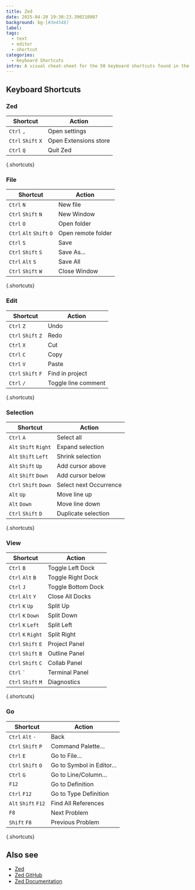 ```yaml
---
title: Zed
date: 2025-04-20 19:30:23.390210907
background: bg-[#3e4548]
label:
tags:
  - text
  - editor
  - shortcut
categories:
  - Keyboard Shortcuts
intro: A visual cheat-sheet for the 50 keyboard shortcuts found in the Zed text editor.
---
```


## Keyboard Shortcuts

### Zed

| Shortcut           | Action                |
| ------------------ | --------------------- |
| `Ctrl` `,`         | Open settings         |
| `Ctrl` `Shift` `X` | Open Extensions store |
| `Ctrl` `Q`         | Quit Zed              |

{.shortcuts}

### File

| Shortcut                 | Action             |
| ------------------------ | ------------------ |
| `Ctrl` `N`               | New file           |
| `Ctrl` `Shift` `N`       | New Window         |
| `Ctrl` `O`               | Open folder        |
| `Ctrl` `Alt` `Shift` `O` | Open remote folder |
| `Ctrl` `S`               | Save               |
| `Ctrl` `Shift` `S`       | Save As...         |
| `Ctrl` `Alt` `S`         | Save All           |
| `Ctrl` `Shift` `W`       | Close Window       |

{.shortcuts}

### Edit

| Shortcut           | Action              |
| ------------------ | ------------------- |
| `Ctrl` `Z`         | Undo                |
| `Ctrl` `Shift` `Z` | Redo                |
| `Ctrl` `X`         | Cut                 |
| `Ctrl` `C`         | Copy                |
| `Ctrl` `V`         | Paste               |
| `Ctrl` `Shift` `F` | Find in project     |
| `Ctrl` `/`         | Toggle line comment |

{.shortcuts}

### Selection

| Shortcut              | Action                 |
| --------------------- | ---------------------- |
| `Ctrl` `A`            | Select all             |
| `Alt` `Shift` `Right` | Expand selection       |
| `Alt` `Shift` `Left`  | Shrink selection       |
| `Alt` `Shift` `Up`    | Add cursor above       |
| `Alt` `Shift` `Down`  | Add cursor below       |
| `Ctrl` `Shift` `Down` | Select next Occurrence |
| `Alt` `Up`            | Move line up           |
| `Alt` `Down`          | Move line down         |
| `Ctrl` `Shift` `D`    | Duplicate selection    |

{.shortcuts}

### View

| Shortcut           | Action             |
| ------------------ | ------------------ |
| `Ctrl` `B`         | Toggle Left Dock   |
| `Ctrl` `Alt` `B`   | Toggle Right Dock  |
| `Ctrl` `J`         | Toggle Bottom Dock |
| `Ctrl` `Alt` `Y`   | Close All Docks    |
| `Ctrl` `K` `Up`    | Split Up           |
| `Ctrl` `K` `Down`  | Split Down         |
| `Ctrl` `K` `Left`  | Split Left         |
| `Ctrl` `K` `Right` | Split Right        |
| `Ctrl` `Shift` `E` | Project Panel      |
| `Ctrl` `Shift` `B` | Outline Panel      |
| `Ctrl` `Shift` `C` | Collab Panel       |
| `Ctrl` `` ` ``     | Terminal Panel     |
| `Ctrl` `Shift` `M` | Diagnostics        |

{.shortcuts}

### Go

| Shortcut            | Action                  |
| ------------------- | ----------------------- |
| `Ctrl` `Alt` `-`    | Back                    |
| `Ctrl` `Shift` `P`  | Command Palette…        |
| `Ctrl` `E`          | Go to File…             |
| `Ctrl` `Shift` `O`  | Go to Symbol in Editor… |
| `Ctrl` `G`          | Go to Line/Column…      |
| `F12`               | Go to Definition        |
| `Ctrl` `F12`        | Go to Type Definition   |
| `Alt` `Shift` `F12` | Find All References     |
| `F8`                | Next Problem            |
| `Shift` `F8`        | Previous Problem        |

{.shortcuts}

## Also see

- [Zed](https://zed.dev/)
- [Zed GitHub](https://github.com/zed-industries/zed)
- [Zed Documentation](https://zed.dev/docs)
